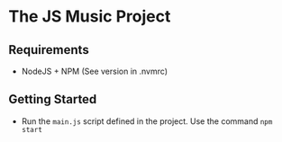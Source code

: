 # The JS Music Project

## Requirements

 * NodeJS + NPM (See version in .nvmrc)

## Getting Started

 * Run the `main.js` script defined in the project. Use the command ```npm start```
